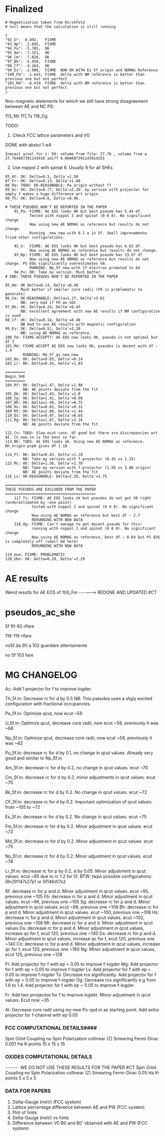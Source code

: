 # Finalized

```
# Magnetization taken from Hirshfeld 
# null means that the calculation is still running

{
"92_U": -0.892,   FIXME
"93_Np": -2.695,  FIXME
"94_Pu": -5.785,  OK
"95_Am": -7.321,  OK
"96_Cm": -7.026,  OK
"97_Bk": -5.459,  FIXME
"98_Cf": -4.164,  OK
"99_Es": -2.906,  FIXME  NOW OK WITH Es_5f_origin and NOMAG Reference
"100_Fm": -1.643, FIXME  delta with NM reference is better than previous one but not perfect
"101_Md": -0.419  FIXME  delta with NM reference is better than previous one but not perfect
}
```

Non-magnetic elelements for which we still have strong disagreement between AE and NC PS:

113_Nh
117_Ts
118_Og


TODO: 

1) Check FCC lattice parameters and V0

DONE with abstol 1-e4 

    Inexact a/vol for z: 99: volume from file: 27.76 , volume from a 27.764687391143916 adiff 0.004687391143914255

2) Use nsppol 2 with spinat 6. Usually 8 for all SHEs

```
85_At: OK: Delta=0.5, Delta'=1.58
87_Fr: OK: Delta=0.13, Delta'=1.80
88_Ra: TODO: OK-REASONABLE: Ra_origin without f?
89_Ac: OK: Delta=0.77, Delta'=2.20. my version with projector for empty f makes a huge difference wrt origin.
90_Th: OK: Delta=0.6, Delta'=0.96.

# THESE PSEUDOS WON'T BE REPORTED IN THE PAPER 
    91_Pa: FIXME: AE EOS looks OK but best pseudo has 5.44 df.
           Tested with nsppol 2 and spinat (0 0 8). No significant change
           Now using new AE NOMAG as reference but results do not change.
           Running _new_new with 0.1 e in 5f. Small improvemente. Tried other configurations.

    92_U:  FIXME: AE EOS looks OK but best pseudo has 6.63 df.
           Now using AE NOMAG as reference but results do not change.
    93_Np: FIXME: AE EOS looks OK but best pseudo has 33.67 df
           Now using new AE NOMAG as reference but results do not change. PS EOS significantly overestimates V0.
           RUNNING: Np_5f_new with 1f electron promoted to 6d
    94_Pu: OK: Take my version. Much better.
# END: THESE PSEUDOS WON'T BE REPORTED IN THE PAPER 

95_Am: OK Delta=0.14, Delta'=0.48
       Much better if smaller core radii (FR is problematic to generate)
96_Cm: OK-REASONABLE: Delta=1.27, Delta'=3.61
       NB: very bad if FR wo SOC
97_Bk: OK: Delta=0.24, Delta'=0.43
       NB: excellent agreement with new AE results if NM configuration is used
98_Cf: OK: Delta=0.14, Delta'=0.48
       NB Had to use AE results with magnetic configuration
99_Es: OK: Delta=0.51, Delta'=2.20
       NB: using AE NOMAG as reference. 
100_Fm: FIXME-ACCEPT?: AE EOS now looks OK, pseudo is not optimal but df 3
101_Md: FIXME-ACCEPT AE EOS now looks OK, pseudos is decent with df ~ 1.9
        RUNNING: Md_5f_gs_new_new
102_No: OK: Delta=0.03, Delta'=0.14
103_Lr: OK: Delta=0.43, Delta'=1.03

=========
Begin_SHE
=========
104_Rf: OK: Delta=1.47, Delta'=1.98
        NB: AE points deviate from the fit
105_Db: OK: Delta=3.43, Delta'=2.8
106_Sg: OK: Delta=1.41, Delta'=0.98
107_Bh: OK: Delta=1.49, Delta'=0.75
108_Hs: OK: Delta=0.65, Delta'=0.31
109_Mt: OK: Delta=2.80, Delta'=1.44
110_Ds: OK: Delta=0.97, Delta'=0.65
111_Rg: OK: Delta=1.87, Delta'=2.16
        NB: AE points deviate from the fit

112_Cn: TODO: Slow ecut conv, df good but there are discrepancies wrt AE. Cn_new.in is the best so far.
113_Nh: TODO: AE EOS looks ok. Using new AE NOMAG as reference. Nh_origin.psp8 gives df 1.18

114_Fl: OK: Delta=0.43, Delta'=1.10
        NB: Take my version with f-projector (0.43 vs 1.25)
115_Mc: OK: Delta=1.56, Delta'=2.78
        NB: Take my version with f-projector (1.56 vs 3.08 origin)
        NB: AE points deviate from the fit
116_Lv: OK-REASONABLE: Delta=2.28, Delta'=3.75

=========================================
THESE PSEUDOS ARE EXCLUDED FROM THE PAPER
=========================================
    117_Ts: FIXME: AE EOS looks ok but pseudos do not get V0 right (underestimated by ~one point)
            tested with nsppol 2 and spinat (0 0 8). No significant change
            Now using AE NOMAG as reference but best df ~ 2.7
            RERUNNING WITH NEW DATA
    118_Og: FIXME: Can't manage to get decent pseudo for this!
            running with nsppol 2 and spinat (0 0 8). No significant change
            Now using AE NOMAG as reference, best df ~ 0.84 but PS EOS is completely off (small b0 here)
            RERUNNING WITH NEW DATA

119_Uue: FIXME: PROBLEMATIC
120_Ubn: OK: Delta=0.29, Delta'=2.29
```

# AE results

Weird results for AE EOS of 100_Fm  ------> REDONE AND UPDATED #CT

# pseudos_ac_she

5f 91-92 rifare 

118-119 rifare

no5f da 90 a 102 guardare attentamente

no 5f 103 fare 

# MG CHANGELOG

Ac: Add 1 projector for f to improve logder.

Th_5f.in: Decrease rc for d by 0.5
          NB: This pseudos uses a sligly excited configuration with fractional occupancies.

Pa_5f.in: Optimize qcut, now ecut ~58

U_5f.in: Optimize qcut, decrease core radii, now ecut ~58, previously it was ~68

Np_5f.in: Optimize qcut, decrease core radii, now ecut ~58, previously it was ~62

Pu_5f.in: decrease rc for d by 0.1, no change in qcut values. 
          Already very good and similar to Np_5f.in
 
Am_5f.in: decrease rc for d by 0.2, no change in qcut values. ecut ~70

Cm_5f.in: decrease rc for d by 0.2, minor adjustments in qcut values. ecut ~70

Bk_5f.in: decrease rc for d by 0.2. No change in qcut values. ecut ~72

CF_5f.in: decrease rc for d by 0.2. Important optimization of qcut values: from ~105 to ~72

Es_5f.in: decrease rc for d by 0.2. No change in qcut values. ecut ~75

Fm_5f.in: decrease rc for d by 0.2. Minor adjustment in qcut values. ecut ~73

Md_5f.in: decrease rc for d by 0.2. Minor adjustment in qcut values. ecut ~75

No_5f.in: decrease rc for d by 0.2. Minor adjustment in qcut values. ecut ~78

Lr_5f.in: decrease rc for p by 0.2, d by 0.05. Minor adjustment in qcut values. ecut ~95 due to rc 1.2 for 5f.
          BTW: twpo possible configurations: [Rn]5f147s27p1 or 5f146d17s2

Rf: decrease rc for p and d. Minor adjustment in qcut values. ecut ~95, previous one ~105
Fb: decrease rc for p and d. Minor adjustment in qcut values. ecut ~96, previous one ~105
Sg: decrease rc for p and d. Minor adjustment in qcut values. ecut ~98, previous one ~108
Bh: decrease rc for p and d. Minor adjustment in qcut values. ecut ~100, previous one ~108
Hs: decrease rc for p and d. Minor adjustment in qcut values. ecut ~102, previous one ~108
Mt: decrease rc for p and d. Minor adjustment in qcut values
Ds: decrease rc for p and d. Minor adjustment in qcut values, increase qc for f, ecut 120,  previous one ~140
Ds: decrease rc for p and d. Minor adjustment in qcut values, increase qc for f, ecut 120,  previous one ~140
Cn: decrease rc for p and d. Minor adjustment in qcut values, increase qc for f, ecut 120,  previous one ~160
Ng: Minor adjustment in qcut values, ecut 125,  previous one ~128

Fl: Add projector for f with ep = 0.05 to improve f-logder
Mg: Add projector for f with ep = 0.05 to improve f-logder
Lv: Add projector for f with ep = 0.05 to improve f-logder
Ts: Decrease rcs significantly. Add projector for f with ep = 0.05 to improve f-logder
Og: Decrease rcs significantly e.g from 1.6 to 1.4. Add projector for f with ep = 0.05 to improve f-logder


Fr: Add two prrojectos for f to improve logder.  Minor adjustment in qcut values. Ecut now ~35

At: Decrease core radii using my new Po-spd.in as starting point. Add extra projector for f-channel with ep 0.05


### FCC COMPUTATIONAL DETAILS####

Spin Orbit Coupling	no
Spin Polarization	collinear (Z)
Smearing Fermi-Dirac	0.001 Ha
K-points	15 x 15 x 15

### OXIDES COMPUTATIONAL DETAILS

------- WE DO NOT USE THESE RESULTS FOR THE PAPER  #CT
Spin Orbit Coupling no
Spin Polarization   collinear (Z)
Smearing Fermi-Dirac    0.05 Ha
K-points    5 x 5 x 5

### DATA FOR PAPERS

1) Delta-Gauge (meV) (FCC system)
2) Lattice percentage difference between AE and PW (FCC system)
3) Plot of hints
4) Delta-Gauge (meV) vs hints
5) Difference between V0 B0 and B0' obtained with AE and PW (FCC system)

